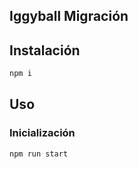 ## Iggyball Migración

## Instalación

```javascript
npm i
```

## Uso

### Inicialización

```javascript
npm run start
```
